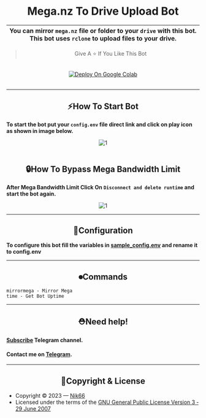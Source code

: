 <h1 align="center">Mega.nz To Drive Upload Bot</h1>


<div align=center>

You can mirror `mega.nz` file or folder to your `drive` with this bot. This bot uses `rclone` to upload files to your drive.|
---|


> Give A ⭐ If You Like This Bot
</div>
<br>




<div align="center"><a href="https://colab.research.google.com/github/sahilgit55/Mega.nz-Rclone-Bot/blob/master/Mega_nz_Rclone_Bot.ipynb" target="_parent"><img src="https://cdn.wapka.io/009gsa/12f8440c08aee5384aad6e8050e05425/colab_deploy.png" alt="Deploy On Google Colab"/></a></div>
<br>
<hr>
<div align="center"><h2><b>⚡How To Start Bot</b></h2></div>
<p><b>To start the bot put your <code>config.env</code> file direct link and click on play icon as shown in image below.</b></p>
<center><img src="https://sahil66.000webhostapp.com/1_st.jpg" alt="1"></center>
<br>
<div align="center"><h2><b>🔒How To Bypass Mega Bandwidth Limit</b></h2></div>
<p><b>After Mega Bandwidth Limit Click On <code>Disconnect and delete runtime</code> and start the bot again.</b></p>
<center><img src="https://sahil66.000webhostapp.com/2_nd.jpg" alt="1"></center>

<hr>

<div align="center"><h2><b>🔧Configuration</b></h2></div>

**To configure this bot fill the variables in [sample_config.env](./sample_config.env) and rename it to config.env**

<hr>

<div align="center"><h2><b>⏺Commands</b></h2></div>

```
mirrormega - Mirror Mega
time - Get Bot Uptime
```

<hr>

<div align="center"><h2><b>⛑Need help!</b></h2></div>
<h4><b><a href="https://t.me/nik66x">Subscribe</a> Telegram channel.</a></b></h4>
<h4><b>Contact me on <a href="https://t.me/nik66">Telegram</a>.</b></h4>
<hr>

<div align="center"><h2><b>🔐Copyright & License</b></h2></div>

- Copyright &copy; 2023 &mdash; [Nik66](https://github.com/sahilgit55)
- Licensed under the terms of the [GNU General Public License Version 3 &dash; 29 June 2007](./LICENSE)